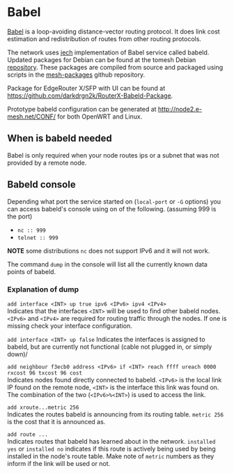 # Babel

[Babel](https://www.irif.fr/~jch/software/babel/) is a loop-avoiding distance-vector routing protocol. It does link cost estimation and redistribution of routes from other routing protocols. 

The network uses [jech](https://github.com/jech/babeld) implementation of Babel service called babeld. Updated packages for Debian can be found at the tomesh Debian [repository](https://repo.tomesh.net/repos/apt/debian/pool/main/b/babeld/). These packages are compiled from source and packaged using scripts in the [mesh-packages](https://github.com/tomeshnet/mesh-packages/tree/master/packages/babeld) github repository.

Package for EdgeRouter X/SFP with UI can be found at https://github.com/darkdrgn2k/RouterX-Babeld-Package.

Prototype babeld configuration can be generated at http://node2.e-mesh.net/CONF/ for both OpenWRT and Linux.

## When is babeld needed

Babel is only required when your node routes ips or a subnet that was not provided by a remote node.

## Babeld console

Depending what port the service started on (`local-port` or `-G` options) you can access babeld's console using on of the following. (assuming 999 is the port)

- `nc :: 999`
- `telnet :: 999`

**NOTE** some distributions `nc` does not support IPv6 and it will not work.

The command `dump` in the console will list all the currently known data points of babeld.

### Explanation of dump

`add interface <INT> up true ipv6 <IPv6> ipv4 <IPv4>`  
Indicates that the interfaces `<INT>` will be used to find other babeld nodes. `<IPv6>` and `<IPv4>` are required for routing traffic through the nodes. If one is missing check your interface configuration.

`add interface <INT> up false`
Indicates the interfaces is assigned to babeld, but are currently not functional (cable not plugged in, or simply down)/

`add neighbour f3ecb0 address <IPv6> if <INT> reach ffff ureach 0000 rxcost 96 txcost 96 cost`  
Indicates nodes found directly connected to babeld. `<IPv6>` is the local link IP found on the remote node,  `<INT>` is the interface this link was found on. The combination of the two (`<IPv6>%<INT>`) is used to access the link.

`add xroute...metric 256`  
Indicates the routes babeld is announcing from its routing table. `metric 256` is the cost that it is announced as.

`add route ...`  
Indicates routes that babeld has learned about in the network. `installed yes` or `installed no` indicates if this route is actively being used by being installed in the node's route table. Make note of `metric` numbers as they inform if the link will be used or not.
